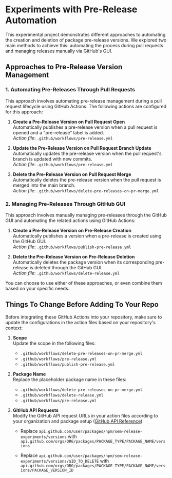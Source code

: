 # Experiments with Pre-Release Automation

This experimental project demonstrates different approaches to automating the creation and deletion of package pre-release versions. We explored two main methods to achieve this: automating the process during pull requests and managing releases manually via GitHub's GUI.

## Approaches to Pre-Release Version Management

### 1. Automating Pre-Releases Through Pull Requests

This approach involves automating pre-release management during a pull request lifecycle using GitHub Actions. The following actions are configured for this approach:

1. **Create a Pre-Release Version on Pull Request Open**  
   Automatically publishes a pre-release version when a pull request is opened and a "pre-release" label is added.  
   *Action file*: `.github/workflows/pre-release.yml`

2. **Update the Pre-Release Version on Pull Request Branch Update**  
   Automatically updates the pre-release version when the pull request's branch is updated with new commits.  
   *Action file*: `.github/workflows/pre-release.yml`

3. **Delete the Pre-Release Version on Pull Request Merge**  
   Automatically deletes the pre-release version when the pull request is merged into the main branch.  
   *Action file*: `.github/workflows/delete-pre-releases-on-pr-merge.yml`

### 2. Managing Pre-Releases Through GitHub GUI

This approach involves manually managing pre-releases through the GitHub GUI and automating the related actions using GitHub Actions:

1. **Create a Pre-Release Version on Pre-Release Creation**  
   Automatically publishes a version when a pre-release is created using the GitHub GUI.  
   *Action file*: `.github/workflows/publish-pre-release.yml`

2. **Delete the Pre-Release Version on Pre-Release Deletion**  
   Automatically deletes the package version when its corresponding pre-release is deleted through the GitHub GUI.  
   *Action file*: `.github/workflows/delete-release.yml`

You can choose to use either of these approaches, or even combine them based on your specific needs.

## Things To Change Before Adding To Your Repo

Before integrating these GitHub Actions into your repository, make sure to update the configurations in the action files based on your repository's context:

1. **Scope**  
   Update the scope in the following files:
   - `.github/workflows/delete-pre-releases-on-pr-merge.yml`
   - `.github/workflows/pre-release.yml`
   - `.github/workflows/publish-pre-release.yml`

2. **Package Name**  
   Replace the placeholder package name in these files:
   - `.github/workflows/delete-pre-releases-on-pr-merge.yml`
   - `.github/workflows/delete-release.yml`
   - `.github/workflows/pre-release.yml`

3. **GitHub API Requests**  
   Modify the GitHub API request URLs in your action files according to your organization and package setup ([GitHub API Reference](https://docs.github.com/en/rest/packages/packages?apiVersion=2022-11-28#delete-package-version-for-an-organization)):

   - Replace `api.github.com/user/packages/npm/sem-release-experiments/versions` with  
     `api.github.com/orgs/ORG/packages/PACKAGE_TYPE/PACKAGE_NAME/versions`
     
   - Replace `api.github.com/user/packages/npm/sem-release-experiments/versions/$ID_TO_DELETE` with  
     `api.github.com/orgs/ORG/packages/PACKAGE_TYPE/PACKAGE_NAME/versions/PACKAGE_VERSION_ID`

